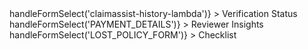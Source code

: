 <div className={styles.formSelection}>
            <div
                className={`${styles.formItem} ${selectedForm === 'claimassist-history-lambda' ? styles.active : ''}`}
                onClick={() => handleFormSelect('claimassist-history-lambda')}
            >
                Verification Status
                <FontAwesomeIcon icon={faChevronRight} className={`${styles.chevronIcon} ${selectedForm === 'claimassist-history-lambda' ? styles.active : ''}`} />
            </div>
            <div
                className={`${styles.formItem} ${selectedForm === 'PAYMENT_DETAILS' ? styles.active : ''}`}
                onClick={() => handleFormSelect('PAYMENT_DETAILS')}
            >
                Reviewer Insights
                <FontAwesomeIcon icon={faChevronRight} className={`${styles.chevronIcon} ${selectedForm === 'PAYMENT_DETAILS' ? styles.active : ''}`} />
            </div>
            <div
                className={`${styles.formItem} ${selectedForm === 'LOST_POLICY_FORM' ? styles.active : ''}`}
                onClick={() => handleFormSelect('LOST_POLICY_FORM')}
            >
                Checklist
                <FontAwesomeIcon icon={faChevronRight} className={`${styles.chevronIcon} ${selectedForm === 'LOST_POLICY_FORM' ? styles.active : ''}`} />
            </div>
        </div>
